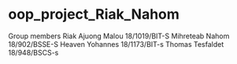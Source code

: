 # oop_project_Riak_Nahom
Group members
Riak Ajuong Malou 18/1019/BIT-S
Mihreteab Nahom   18/902/BSSE-S
Heaven Yohannes   18/1173/BIT-s
Thomas Tesfaldet 18/948/BSCS-s

